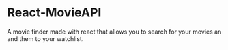 # React-MovieAPI

A movie finder made with react that allows you to search for your movies an and them to your watchlist.
